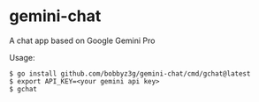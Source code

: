 # gemini-chat

A chat app based on Google Gemini Pro

Usage:
```shell
$ go install github.com/bobbyz3g/gemini-chat/cmd/gchat@latest
$ export API_KEY=<your gemini api key>
$ gchat
```